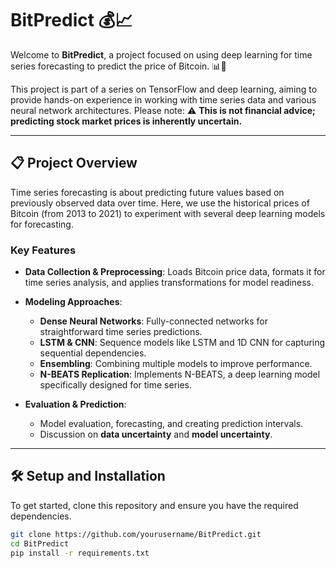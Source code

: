 # BitPredict 💰📈

Welcome to **BitPredict**, a project focused on using deep learning for time series forecasting to predict the price of Bitcoin. 📊🚀

This project is part of a series on TensorFlow and deep learning, aiming to provide hands-on experience in working with time series data and various neural network architectures. Please note: ⚠️ **This is not financial advice; predicting stock market prices is inherently uncertain.**

---

## 📋 Project Overview

Time series forecasting is about predicting future values based on previously observed data over time. Here, we use the historical prices of Bitcoin (from 2013 to 2021) to experiment with several deep learning models for forecasting.

### Key Features

- **Data Collection & Preprocessing**: Loads Bitcoin price data, formats it for time series analysis, and applies transformations for model readiness.
- **Modeling Approaches**:
  - **Dense Neural Networks**: Fully-connected networks for straightforward time series predictions.
  - **LSTM & CNN**: Sequence models like LSTM and 1D CNN for capturing sequential dependencies.
  - **Ensembling**: Combining multiple models to improve performance.
  - **N-BEATS Replication**: Implements N-BEATS, a deep learning model specifically designed for time series.

- **Evaluation & Prediction**:
  - Model evaluation, forecasting, and creating prediction intervals.
  - Discussion on **data uncertainty** and **model uncertainty**.

---

## 🛠️ Setup and Installation

To get started, clone this repository and ensure you have the required dependencies.

```bash
git clone https://github.com/yourusername/BitPredict.git
cd BitPredict
pip install -r requirements.txt
